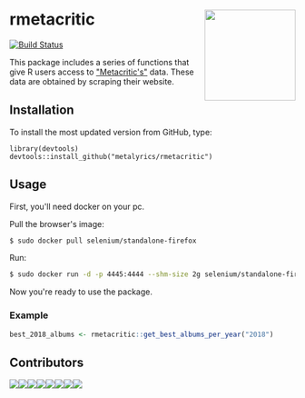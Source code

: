 # rmetacritic <img src="https://imgur.com/wptrjlZ" width="160px" align="right" />

[![Build Status](https://travis-ci.org/metalyrics/rmetacritic.svg?branch=master)](https://travis-ci.org/metalyrics/rmetacritic)


This package includes a series of functions that give R users access to ["Metacritic's"](https://www.metacritic.com) data. These data are obtained by scraping their website.

## Installation

To install the most updated version from GitHub, type:

```
library(devtools)
devtools::install_github("metalyrics/rmetacritic")
```

## Usage

First, you'll need docker on your pc.

Pull the browser's image:
```bash
$ sudo docker pull selenium/standalone-firefox
```

Run:
```bash
$ sudo docker run -d -p 4445:4444 --shm-size 2g selenium/standalone-firefox
```
Now you're ready to use the package.

### Example

```r
best_2018_albums <- rmetacritic::get_best_albums_per_year("2018")
```

## Contributors

[![](https://sourcerer.io/fame/MatheusHALeal/metalyrics/rmetacritic/images/0)](https://sourcerer.io/fame/MatheusHALeal/metalyrics/rmetacritic/links/0)[![](https://sourcerer.io/fame/MatheusHALeal/metalyrics/rmetacritic/images/1)](https://sourcerer.io/fame/MatheusHALeal/metalyrics/rmetacritic/links/1)[![](https://sourcerer.io/fame/MatheusHALeal/metalyrics/rmetacritic/images/2)](https://sourcerer.io/fame/MatheusHALeal/metalyrics/rmetacritic/links/2)[![](https://sourcerer.io/fame/MatheusHALeal/metalyrics/rmetacritic/images/3)](https://sourcerer.io/fame/MatheusHALeal/metalyrics/rmetacritic/links/3)[![](https://sourcerer.io/fame/MatheusHALeal/metalyrics/rmetacritic/images/4)](https://sourcerer.io/fame/MatheusHALeal/metalyrics/rmetacritic/links/4)[![](https://sourcerer.io/fame/MatheusHALeal/metalyrics/rmetacritic/images/5)](https://sourcerer.io/fame/MatheusHALeal/metalyrics/rmetacritic/links/5)[![](https://sourcerer.io/fame/MatheusHALeal/metalyrics/rmetacritic/images/6)](https://sourcerer.io/fame/MatheusHALeal/metalyrics/rmetacritic/links/6)[![](https://sourcerer.io/fame/MatheusHALeal/metalyrics/rmetacritic/images/7)](https://sourcerer.io/fame/MatheusHALeal/metalyrics/rmetacritic/links/7)
